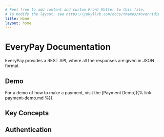 ```yaml
---
# Feel free to add content and custom Front Matter to this file.
# To modify the layout, see https://jekyllrb.com/docs/themes/#overriding-theme-defaults
title: Home
layout: home
---
```


# EveryPay Documentation

EveryPay provides a REST API, where all the responses are given in JSON format.

## Demo
 
For a demo of how to make a payment, visit the [Payment Demo]({% link payment-demo.md %}).

## Key Concepts

## Authentication


